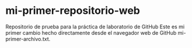 # mi-primer-repositorio-web
Repositorio de prueba para la práctica de  laboratorio de GitHub
Este es mi primer cambio hecho directamente desde el navegador web de GitHub
mi-primer-archivo.txt.
